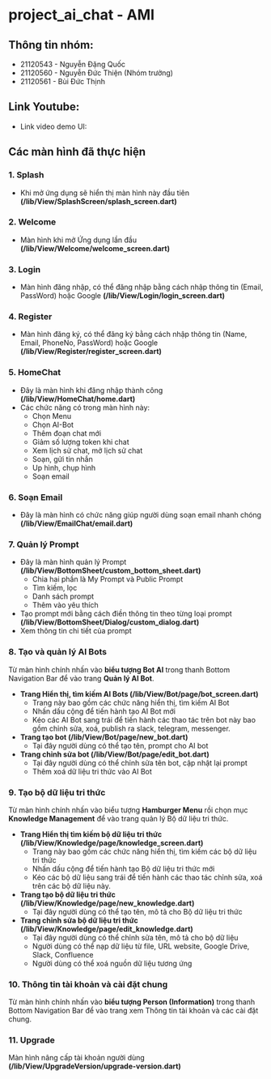 # project_ai_chat - AMI

## Thông tin nhóm: 
- 21120543 - Nguyễn Đặng Quốc
- 21120560 - Nguyễn Đức Thiện (Nhóm trưởng)
- 21120561 - Bùi Đức Thịnh

## Link Youtube: 
- Link video demo UI: [](https://youtu.be/fnXSZV_mmTc)

## Các màn hình đã thực hiện

### 1. Splash
- Khi mở ứng dụng sẽ hiển thị màn hình này đầu tiên **(/lib/View/SplashScreen/splash_screen.dart)**
### 2. Welcome
- Màn hình khi mở Ứng dụng lần đầu **(/lib/View/Welcome/welcome_screen.dart)**
### 3. Login
- Màn hình đăng nhập, có thể đăng nhập bằng cách nhập thông tin (Email, PassWord) hoặc Google **(/lib/View/Login/login_screen.dart)**
### 4. Register
- Màn hình đăng ký, có thể đăng ký bằng cách nhập thông tin (Name, Email, PhoneNo, PassWord) hoặc Google **(/lib/View/Register/register_screen.dart)**
### 5. HomeChat
- Đây là màn hình khi đăng nhập thành công **(/lib/View/HomeChat/home.dart)**
- Các chức năng có trong màn hình này:
  - Chọn Menu
  - Chọn AI-Bot
  - Thêm đoạn chat mới
  - Giảm số lượng token khi chat
  - Xem lịch sử chat, mở lịch sử chat
  - Soạn, gửi tin nhắn
  - Up hình, chụp hình
  - Soạn email
### 6. Soạn Email
- Đây là màn hình có chức năng giúp người dùng soạn email nhanh chóng **(/lib/View/EmailChat/email.dart)**
### 7. Quản lý Prompt
- Đây là màn hình quản lý Prompt **(/lib/View/BottomSheet/custom_bottom_sheet.dart)**
  - Chia hai phần là My Prompt và Public Prompt
  - Tìm kiếm, lọc
  - Danh sách prompt
  - Thêm vào yêu thích
- Tạo prompt mới bằng cách điền thông tin theo từng loại prompt **(/lib/View/BottomSheet/Dialog/custom_dialog.dart)**
- Xem thông tin chi tiết của prompt
### 8. Tạo và quản lý AI Bots
Từ màn hình chính nhấn vào **biểu tượng Bot AI** trong thanh Bottom Navigation Bar để vào trang **Quản lý AI Bot**.
- **Trang Hiển thị, tìm kiếm AI Bots (/lib/View/Bot/page/bot_screen.dart)**
    - Trang này bao gồm các chức năng hiển thị, tìm kiếm AI Bot
    - Nhấn dấu cộng để tiến hành tạo AI Bot mới
    - Kéo các AI Bot sang trái để tiến hành các thao tác trên bot này bao gồm chỉnh sửa, xoá, publish ra slack, telegram, messenger.
- **Trang tạo bot (/lib/View/Bot/page/new_bot.dart)**
    - Tại đây người dùng có thể tạo tên, prompt cho AI bot
- **Trang chỉnh sửa bot (/lib/View/Bot/page/edit_bot.dart)**
    - Tại đây người dùng có thể chỉnh sửa tên bot, cập nhật lại prompt
    - Thêm xoá dữ liệu tri thức vào AI Bot

### 9. Tạo bộ dữ liệu tri thức
Từ màn hình chính nhấn vào biểu tượng **Hamburger Menu** rồi chọn mục **Knowledge Management** để vào trang quản lý Bộ dữ liệu tri thức.
- **Trang Hiển thị tìm kiếm bộ dữ liệu tri thức (/lib/View/Knowledge/page/knowledge_screen.dart)**
    - Trang này bao gồm các chức năng hiển thị, tìm kiếm các bộ dữ liệu tri thức
    - Nhấn dấu cộng để tiến hành tạo Bộ dữ liệu tri thức mới
    - Kéo các bộ dữ liệu sang trái để tiến hành các thao tác chỉnh sửa, xoá trên các bộ dữ liệu này.
- **Trang tạo bộ dữ liệu tri thức (/lib/View/Knowledge/page/new_knowledge.dart)**
    - Tại đây người dùng có thể tạo tên, mô tả cho Bộ dữ liệu tri thức
- **Trang chỉnh sửa bộ dữ liệu tri thức (/lib/View/Knowledge/page/edit_knowledge.dart)**
    - Tại đây người dùng có thể chỉnh sửa tên, mô tả cho bộ dữ liệu
    - Người dùng có thể nạp dữ liệu từ file, URL website, Google Drive, Slack, Confluence
    - Người dùng có thể xoá nguồn dữ liệu tương ứng

### 10. Thông tin tài khoản và cài đặt chung
Từ màn hình chính nhấn vào **biểu tượng Person (Information)** trong thanh Bottom Navigation Bar để vào trang xem Thông tin tài khoản và các cài đặt chung.

### 11. Upgrade
Màn hình nâng cấp tài khoản người dùng **(/lib/View/UpgradeVersion/upgrade-version.dart)**
